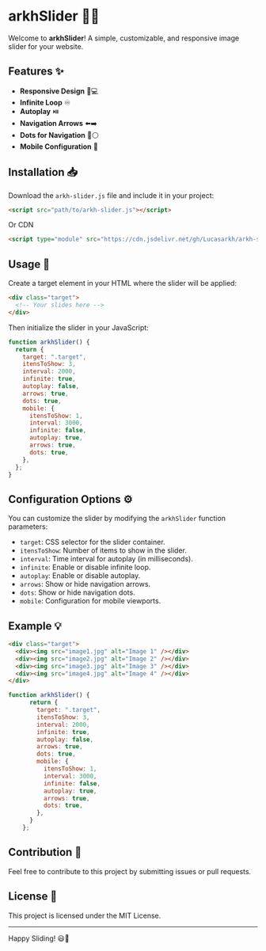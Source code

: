# arkhSlider 📸🎉

Welcome to **arkhSlider**! A simple, customizable, and responsive image slider for your website.

## Features ✨

- **Responsive Design** 📱💻
- **Infinite Loop** ♾️
- **Autoplay** ⏯️
- **Navigation Arrows** ⬅️➡️
- **Dots for Navigation** 🔵⚪
- **Mobile Configuration** 📲

## Installation 📥

Download the `arkh-slider.js` file and include it in your project:

```html
<script src="path/to/arkh-slider.js"></script>
```

Or CDN

```html
<script type="module" src="https://cdn.jsdelivr.net/gh/Lucasarkh/arkh-slider/script.js"></script>
```

## Usage 🚀

Create a target element in your HTML where the slider will be applied:

```html
<div class="target">
  <!-- Your slides here -->
</div>
```

Then initialize the slider in your JavaScript:

```javascript
function arkhSlider() {
  return {
    target: ".target",
    itensToShow: 3,
    interval: 2000,
    infinite: true,
    autoplay: false,
    arrows: true,
    dots: true,
    mobile: {
      itensToShow: 1,
      interval: 3000,
      infinite: false,
      autoplay: true,
      arrows: true,
      dots: true,
    },
  };
}
```

## Configuration Options ⚙️

You can customize the slider by modifying the `arkhSlider` function parameters:

- `target`: CSS selector for the slider container.
- `itensToShow`: Number of items to show in the slider.
- `interval`: Time interval for autoplay (in milliseconds).
- `infinite`: Enable or disable infinite loop.
- `autoplay`: Enable or disable autoplay.
- `arrows`: Show or hide navigation arrows.
- `dots`: Show or hide navigation dots.
- `mobile`: Configuration for mobile viewports.

## Example 💡

```html
<div class="target">
  <div><img src="image1.jpg" alt="Image 1" /></div>
  <div><img src="image2.jpg" alt="Image 2" /></div>
  <div><img src="image3.jpg" alt="Image 3" /></div>
  <div><img src="image4.jpg" alt="Image 4" /></div>
</div>
```

```javascript
function arkhSlider() {
      return {
        target: ".target",
        itensToShow: 3,
        interval: 2000,
        infinite: true,
        autoplay: false,
        arrows: true,
        dots: true,
        mobile: {
          itensToShow: 1,
          interval: 3000,
          infinite: false,
          autoplay: true,
          arrows: true,
          dots: true,
        },
      }
    };
```

## Contribution 🤝

Feel free to contribute to this project by submitting issues or pull requests.

## License 📄

This project is licensed under the MIT License.

---

Happy Sliding! 😃🎢
